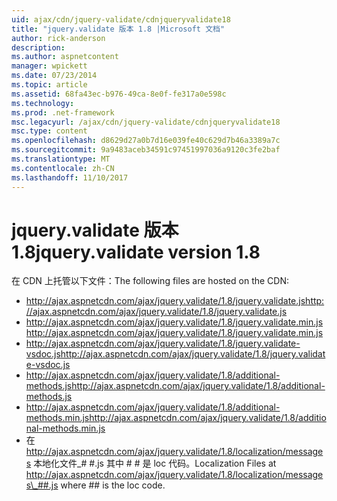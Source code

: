 ```yaml
---
uid: ajax/cdn/jquery-validate/cdnjqueryvalidate18
title: "jquery.validate 版本 1.8 |Microsoft 文档"
author: rick-anderson
description: 
ms.author: aspnetcontent
manager: wpickett
ms.date: 07/23/2014
ms.topic: article
ms.assetid: 68fa43ec-b976-49ca-8e0f-fe317a0e598c
ms.technology: 
ms.prod: .net-framework
msc.legacyurl: /ajax/cdn/jquery-validate/cdnjqueryvalidate18
msc.type: content
ms.openlocfilehash: d8629d27a0b7d16e039fe40c629d7b46a3389a7c
ms.sourcegitcommit: 9a9483aceb34591c97451997036a9120c3fe2baf
ms.translationtype: MT
ms.contentlocale: zh-CN
ms.lasthandoff: 11/10/2017
---
```

<a name="jqueryvalidate-version-18"></a><span data-ttu-id="02ab7-102">jquery.validate 版本 1.8</span><span class="sxs-lookup"><span data-stu-id="02ab7-102">jquery.validate version 1.8</span></span>
====================
<span data-ttu-id="02ab7-103">在 CDN 上托管以下文件：</span><span class="sxs-lookup"><span data-stu-id="02ab7-103">The following files are hosted on the CDN:</span></span>

- <span data-ttu-id="02ab7-104">http://ajax.aspnetcdn.com/ajax/jquery.validate/1.8/jquery.validate.js</span><span class="sxs-lookup"><span data-stu-id="02ab7-104">http://ajax.aspnetcdn.com/ajax/jquery.validate/1.8/jquery.validate.js</span></span>
- <span data-ttu-id="02ab7-105">http://ajax.aspnetcdn.com/ajax/jquery.validate/1.8/jquery.validate.min.js</span><span class="sxs-lookup"><span data-stu-id="02ab7-105">http://ajax.aspnetcdn.com/ajax/jquery.validate/1.8/jquery.validate.min.js</span></span>
- <span data-ttu-id="02ab7-106">http://ajax.aspnetcdn.com/ajax/jquery.validate/1.8/jquery.validate-vsdoc.js</span><span class="sxs-lookup"><span data-stu-id="02ab7-106">http://ajax.aspnetcdn.com/ajax/jquery.validate/1.8/jquery.validate-vsdoc.js</span></span>
- <span data-ttu-id="02ab7-107">http://ajax.aspnetcdn.com/ajax/jquery.validate/1.8/additional-methods.js</span><span class="sxs-lookup"><span data-stu-id="02ab7-107">http://ajax.aspnetcdn.com/ajax/jquery.validate/1.8/additional-methods.js</span></span>
- <span data-ttu-id="02ab7-108">http://ajax.aspnetcdn.com/ajax/jquery.validate/1.8/additional-methods.min.js</span><span class="sxs-lookup"><span data-stu-id="02ab7-108">http://ajax.aspnetcdn.com/ajax/jquery.validate/1.8/additional-methods.min.js</span></span>
- <span data-ttu-id="02ab7-109">在 http://ajax.aspnetcdn.com/ajax/jquery.validate/1.8/localization/messages 本地化文件\_# #.js 其中 # # 是 loc 代码。</span><span class="sxs-lookup"><span data-stu-id="02ab7-109">Localization Files at http://ajax.aspnetcdn.com/ajax/jquery.validate/1.8/localization/messages\_##.js where ## is the loc code.</span></span>
